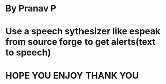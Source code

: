 # By Pranav P 
# Use a speech sythesizer like espeak from source forge to get alerts(text to speech)
# HOPE YOU ENJOY THANK YOU